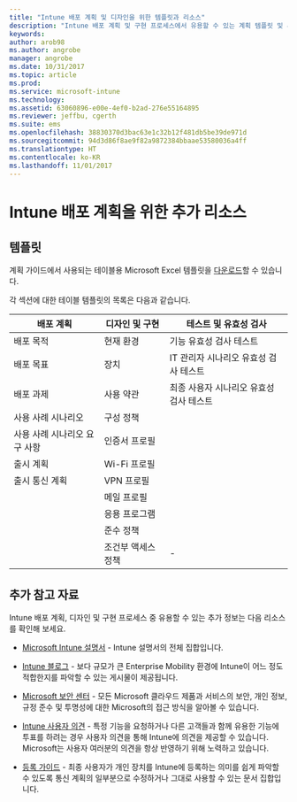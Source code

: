 ```yaml
---
title: "Intune 배포 계획 및 디자인을 위한 템플릿과 리소스"
description: "Intune 배포 계획 및 구현 프로세스에서 유용할 수 있는 계획 템플릿 및 추가 Intune 정보에 대한 링크가 제공됩니다."
keywords: 
author: arob98
ms.author: angrobe
manager: angrobe
ms.date: 10/31/2017
ms.topic: article
ms.prod: 
ms.service: microsoft-intune
ms.technology: 
ms.assetid: 63060896-e00e-4ef0-b2ad-276e55164895
ms.reviewer: jeffbu, cgerth
ms.suite: ems
ms.openlocfilehash: 38830370d3bac63e1c32b12f481db5be39de971d
ms.sourcegitcommit: 94d3d86f8ae9f82a9872384bbaae53580036a4ff
ms.translationtype: HT
ms.contentlocale: ko-KR
ms.lasthandoff: 11/01/2017
---
```

# <a name="additional-resources-for-planning-your-intune-deployment"></a>Intune 배포 계획을 위한 추가 리소스

## <a name="templates"></a>템플릿

계획 가이드에서 사용되는 테이블용 Microsoft Excel 템플릿을 [다운로드](https://gallery.technet.microsoft.com/Intune-deployment-planning-fae156c2?redir=0)할 수 있습니다.

각 섹션에 대한 테이블 템플릿의 목록은 다음과 같습니다.

|배포 계획  |디자인 및 구현   |테스트 및 유효성 검사 |
|-----|----- |------|
| 배포 목적 |현재 환경|기능 유효성 검사 테스트|
| 배포 목표 |장치|IT 관리자 시나리오 유효성 검사 테스트|
| 배포 과제 |사용 약관|최종 사용자 시나리오 유효성 검사 테스트|
| 사용 사례 시나리오 |구성 정책| |
| 사용 사례 시나리오 요구 사항 |인증서 프로필| |
| 출시 계획 |Wi-Fi 프로필| |
| 출시 통신 계획|VPN 프로필| |
| |  메일 프로필 | |
| | 응용 프로그램 | |
| | 준수 정책 | |
| | 조건부 액세스 정책|-|


## <a name="further-reading"></a>추가 참고 자료

Intune 배포 계획, 디자인 및 구현 프로세스 중 유용할 수 있는 추가 정보는 다음 리소스를 확인해 보세요.

-   [Microsoft Intune 설명서](/intune/) - Intune 설명서의 전체 집합입니다.

-   [Intune 블로그](https://blogs.technet.microsoft.com/enterprisemobility/) - 보다 규모가 큰 Enterprise Mobility 환경에 Intune이 어느 정도 적합한지를 파악할 수 있는 게시물이 제공됩니다.

-   [Microsoft 보안 센터](http://www.microsoft.com/TrustCenter/default.aspx) - 모든 Microsoft 클라우드 제품과 서비스의 보안, 개인 정보, 규정 준수 및 투명성에 대한 Microsoft의 접근 방식을 알아볼 수 있습니다.

-   [Intune 사용자 의견](http://microsoftintune.uservoice.com/) - 특정 기능을 요청하거나 다른 고객들과 함께 유용한 기능에 투표를 하려는 경우 사용자 의견을 통해 Intune에 의견을 제공할 수 있습니다. Microsoft는 사용자 여러분의 의견을 항상 반영하기 위해 노력하고 있습니다.

-   [등록 가이드](https://gallery.technet.microsoft.com/Intune-End-User-Enrollment-3a0c9b0c?WT.mc_id=Blog_Intune_General_PCIT) - 최종 사용자가 개인 장치를 Intune에 등록하는 의미를 쉽게 파악할 수 있도록 통신 계획의 일부분으로 수정하거나 그대로 사용할 수 있는 문서 집합입니다.
